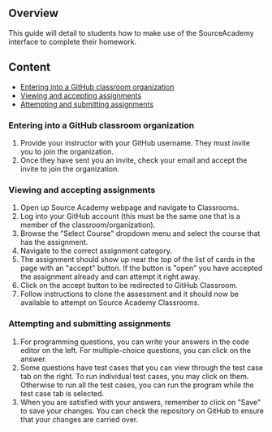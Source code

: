 ## Overview
This guide will detail to students how to make use of the SourceAcademy interface to complete their homework.

## Content
- [Entering into a GitHub classroom organization](#entering-into-a-github-classroom-organization)
- [Viewing and accepting assignments](#viewing-and-accepting-assignments)
- [Attempting and submitting assignments](#attempting-and-submitting-assignments)

### Entering into a GitHub classroom organization
1. Provide your instructor with your GitHub username. They must invite you to join the organization.
2. Once they have sent you an invite, check your email and accept the invite to join the organization.

### Viewing and accepting assignments
1. Open up Source Academy webpage and navigate to Classrooms.
2. Log into your GitHub account (this must be the same one that is a member of the classroom/organization).
3. Browse the "Select Course" dropdown menu and select the course that has the assignment.
4. Navigate to the correct assignment category.
5. The assignment should show up near the top of the list of cards in the page with an "accept" button. If the button is "open" you have accepted the assignment already and can attempt it right away.
6. Click on the accept button to be redirected to GitHub Classroom.
7. Follow instructions to clone the assessment and it should now be available to attempt on Source Academy Classrooms.

### Attempting and submitting assignments
1. For programming questions, you can write your answers in the code editor on the left. For multiple-choice questions, you can click on the answer.
2. Some questions have test cases that you can view through the test case tab on the right. To run individual test cases, you may click on them. Otherwise to run all the test cases, you can run the program while the test case tab is selected.
3. When you are satisfied with your answers, remember to click on "Save" to save your changes. You can check the repository on GitHub to ensure that your changes are carried over.
